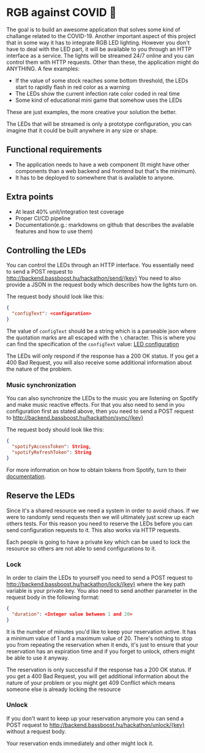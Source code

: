 # RGB against COVID 🎨

The goal is to build an awesome application that solves
some kind of challange related to the COVID-19. Another important
aspect of this project that in some way it has to integrate
RGB LED lighting. However you don't have to deal with the LED part,
it will be available to you through an HTTP interface
as a service. The lights will be streamed 24/7 online and
you can control them with HTTP requests.
Other than these, the application might do ANYTHING.
A few examples:

- If the value of some stock reaches some bottom
threshold, the LEDs start to rapidly flash in red color as a warning
- The LEDs show the current infection rate color coded in real time
- Some kind of educational mini game that somehow uses the LEDs

These are just examples, the more creative your solution the better.

The LEDs that will be streamed is only a
prototype configuration, you can imagine that it could be
built anywhere in any size or shape.

## Functional requirements

- The application needs to have a web component (It might
have other components than a web backend and frontend
but that's the minimum).
- It has to be deployed to somewhere that is available to anyone.

## Extra points

- At least 40% unit/integration test coverage
- Proper CI/CD pipeline
- Documentation(e.g.: markdowns on github that describes the available features and how to use them)

## Controlling the LEDs

You can control the LEDs through an HTTP interface. You essentially need
to send a POST request to http://backend.bassboost.hu/hackathon/send/{key}
You need to also provide a JSON in the request body which describes
how the lights turn on.

The request body should look like this:

```json
{
  "configText": <configuration>
}
```

The value of `configText` should be a string which is a parseable json where the quotation marks are all escaped with the `\` character.
This is where you can find the specification of the `configText` value:
[LED configuration](bassboost_config.md)

The LEDs will only respond if the response has a 200 OK status. If you get
a 400 Bad Request, you will also receive some additional information about
the nature of the problem.

### Music synchronization

You can also synchronize the LEDs to the music you are listening on Spotify and make music reactive effects.
For that you also need to send in you configuration first as stated above, then you need to send a POST
request to http://backend.bassboost.hu/hackathon/sync/{key}

The request body should look like this:

```json
{
  "spotifyAccessToken": String,
  "spotifyRefreshToken": String
}
```

For more information on how to obtain tokens from Spotify, turn to their [documentation](https://developer.spotify.com/documentation/general/guides/authorization-guide/).

## Reserve the LEDs

Since it's a shared resource we need a system in order to avoid chaos.
If we were to randomly send requests then we will ultimately just screw up
each others tests. For this reason you need to reserve the LEDs before
you can send configuration requests to it.
This also works via HTTP requests.

Each people is going to have a private key which can be used 
to lock the resource so others are not able to send configurations to it.

### Lock

In order to claim the LEDs to yourself you need to send a POST request
to http://backend.bassboost.hu/hackathon/lock/{key} where the key path variable
is your private key. You also need to send another parameter in the request body
in the following format:

```json
{
  "duration": <Integer value between 1 and 20>
}
```

It is the number of minutes you'd like to keep your reservation active. It
has a minimum value of 1 and a maximum value of 20. There's nothing to stop you from repeating the reservation when it ends, it's just to ensure that your reservation has an expiration time and if you forget to unlock, others might
be able to use it anyway.

The reservation is only successful if the response has a 200 OK status.
If you get a 400 Bad Request, you will get additional information about
the nature of your problem or you might get 409 Conflict which means
someone else is already locking the resource

### Unlock

If you don't want to keep up your reservation anymore you can send a POST request to http://backend.bassboost.hu/hackathon/unlock/{key} without
a request body.

Your reservation ends immediately and other might lock it.
